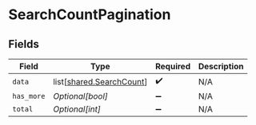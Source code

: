 # SearchCountPagination


## Fields

| Field                                                              | Type                                                               | Required                                                           | Description                                                        |
| ------------------------------------------------------------------ | ------------------------------------------------------------------ | ------------------------------------------------------------------ | ------------------------------------------------------------------ |
| `data`                                                             | list[[shared.SearchCount](undefined/models/shared/searchcount.md)] | :heavy_check_mark:                                                 | N/A                                                                |
| `has_more`                                                         | *Optional[bool]*                                                   | :heavy_minus_sign:                                                 | N/A                                                                |
| `total`                                                            | *Optional[int]*                                                    | :heavy_minus_sign:                                                 | N/A                                                                |